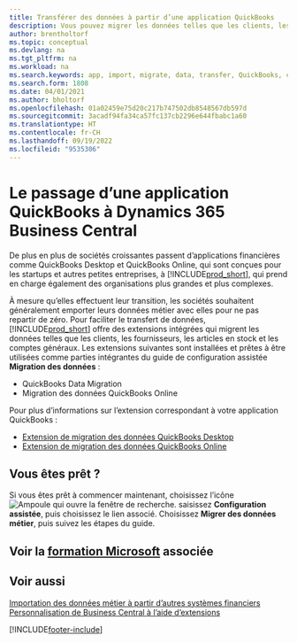 ```yaml
---
title: Transférer des données à partir d’une application QuickBooks
description: Vous pouvez migrer les données telles que les clients, les fournisseurs, les articles en stock et les comptes généraux des applications QuickBooks vers Business Central.
author: brentholtorf
ms.topic: conceptual
ms.devlang: na
ms.tgt_pltfrm: na
ms.workload: na
ms.search.keywords: app, import, migrate, data, transfer, QuickBooks, customize
ms.search.form: 1808
ms.date: 04/01/2021
ms.author: bholtorf
ms.openlocfilehash: 01a02459e75d20c217b747502db8548567db597d
ms.sourcegitcommit: 3acadf94fa34ca57fc137cb2296e644fbabc1a60
ms.translationtype: HT
ms.contentlocale: fr-CH
ms.lasthandoff: 09/19/2022
ms.locfileid: "9535306"
---
```

# <a name="changing-from-a-quickbooks-app-to-dynamics-365-business-central"></a>Le passage d’une application QuickBooks à Dynamics 365 Business Central

De plus en plus de sociétés croissantes passent d’applications financières comme QuickBooks Desktop et QuickBooks Online, qui sont conçues pour les startups et autres petites entreprises, à [!INCLUDE[prod_short](includes/prod_short.md)], qui prend en charge également des organisations plus grandes et plus complexes. 

À mesure qu’elles effectuent leur transition, les sociétés souhaitent généralement emporter leurs données métier avec elles pour ne pas repartir de zéro. Pour faciliter le transfert de données, [!INCLUDE[prod_short](includes/prod_short.md)] offre des extensions intégrées qui migrent les données telles que les clients, les fournisseurs, les articles en stock et les comptes généraux. Les extensions suivantes sont installées et prêtes à être utilisées comme parties intégrantes du guide de configuration assistée **Migration des données** :

* QuickBooks Data Migration 
* Migration des données QuickBooks Online

Pour plus d’informations sur l’extension correspondant à votre application QuickBooks :   

* [Extension de migration des données QuickBooks Desktop](ui-extensions-quickbooks-data-migration.md)
* [Extension de migration des données QuickBooks Online](ui-extensions-quickbooks-online-data-migration.md)

## <a name="ready-now"></a>Vous êtes prêt ?

Si vous êtes prêt à commencer maintenant, choisissez l’icône ![Ampoule qui ouvre la fenêtre de recherche.](media/ui-search/search_small.png "Dites-moi ce que vous voulez faire") saisissez **Configuration assistée**, puis choisissez le lien associé. Choisissez **Migrer des données métier**, puis suivez les étapes du guide.

## <a name="see-related-microsoft-training"></a>Voir la [formation Microsoft](/training/modules/migrate-data-dynamics-365-business-central/) associée

## <a name="see-also"></a>Voir aussi

[Importation des données métier à partir d’autres systèmes financiers](across-import-data-configuration-packages.md)  
[Personnalisation de Business Central à l’aide d’extensions](ui-extensions.md)   


[!INCLUDE[footer-include](includes/footer-banner.md)]

